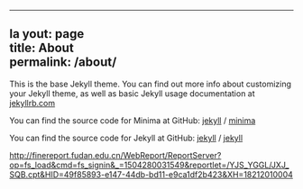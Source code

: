   ---
la  yout: page  
title: About  
permalink: /about/
---

This is the base Jekyll theme. You can find out more info about customizing your Jekyll theme, as well as basic Jekyll usage documentation at [jekyllrb.com](https://jekyllrb.com/)

You can find the source code for Minima at GitHub:
[jekyll][jekyll-organization] /
[minima](https://github.com/jekyll/minima)

You can find the source code for Jekyll at GitHub:
[jekyll][jekyll-organization] /
[jekyll](https://github.com/jekyll/jekyll)


[jekyll-organization]: https://github.com/jekyll


http://finereport.fudan.edu.cn/WebReport/ReportServer?op=fs_load&cmd=fs_signin&_=1504280031549&reportlet=/YJS_YGGL/JXJ_SQB.cpt&HID=49f85893-e147-44db-bd11-e9ca1df2b423&XH=18212010004
